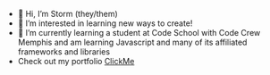- 👋 Hi, I’m Storm (they/them)
- 👀 I’m interested in learning new ways to create!
- 🌱 I’m currently learning a student at Code School with Code Crew Memphis and am learning Javascript and many of its affiliated frameworks and libraries
- Check out my portfolio [ClickMe]('https://storm-obryant.netlify.app')
<!-- - 💞️ I’m looking to collaborate on ...
- 📫 How to reach me ... -->

<!---
NunuMarie3000/NunuMarie3000 is a ✨ special ✨ repository because its `README.md` (this file) appears on your GitHub profile.
You can click the Preview link to take a look at your changes.
--->
